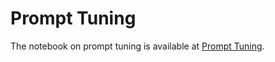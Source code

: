 # Prompt Tuning


The notebook on prompt tuning is available at [Prompt Tuning](./prompt-tuning-link.md).